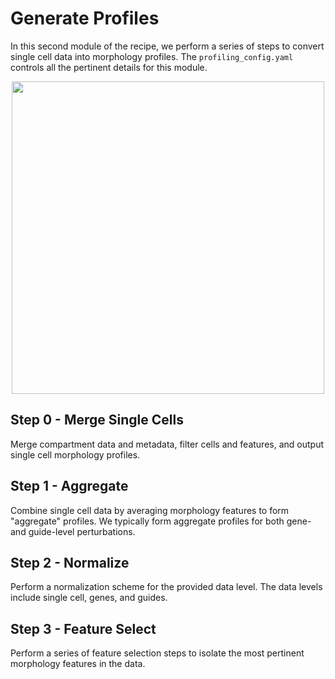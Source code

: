 # Generate Profiles

In this second module of the recipe, we perform a series of steps to convert single cell data into morphology profiles.
The `profiling_config.yaml` controls all the pertinent details for this module.

<p align="center">
<img src="https://raw.githubusercontent.com/broadinstitute/pooled-cp-profiling-recipe/master/1.generate-profiles/media/profiling_workflow.png" width="500">
</p>

## Step 0 - Merge Single Cells

Merge compartment data and metadata, filter cells and features, and output single cell morphology profiles.

## Step 1 - Aggregate

Combine single cell data by averaging morphology features to form "aggregate" profiles.
We typically form aggregate profiles for both gene- and guide-level perturbations.

## Step 2 - Normalize

Perform a normalization scheme for the provided data level.
The data levels include single cell, genes, and guides.

## Step 3 - Feature Select

Perform a series of feature selection steps to isolate the most pertinent morphology features in the data.
